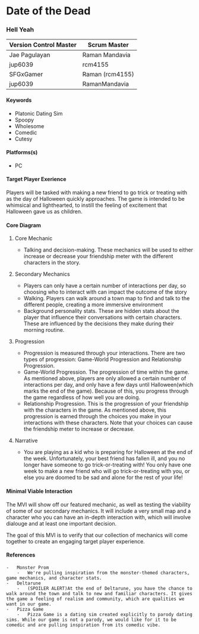 # Date of the Dead

### Hell Yeah

| Version Control Master | Scrum Master    |
| ---------------------- | --------------- |
| Jae Pagulayan          | Raman Mandavia  |
| jup6039                | rcm4155         |
| SFGxGamer              | Raman (rcm4155) |
| jup6039                | RamanMandavia   |

#### Keywords

- Platonic Dating Sim
- Spoopy
- Wholesome
- Comedic
- Cutesy

#### Platforms(s)

- PC

#### Target Player Exerience

Players will be tasked with making a new friend to go trick or treating with as the day of Halloween quickly approaches. The game is intended to be whimsical and lighthearted, to instill the feeling of excitement that Halloween gave us as children.

#### Core Diagram

1.  Core Mechanic

    -   Talking and decision-making. These mechanics will be used to either increase or decrease your friendship meter with the different characters in the story.

2.  Secondary Mechanics

    -   Players can only have a certain number of interactions per day, so choosing who to interact with can impact the outcome of the story
    -   Walking. Players can walk around a town map to find and talk to the different people, creating a more immersive environment
    -   Background personality stats. These are hidden stats about the player that influence their conversations with certain characters. These are influenced by the decisions they make during their morning routine.
    
3.  Progression

    -   Progression is measured through your interactions. There are two types of progression: Game-World Progression and Relationship Progression.
    -   Game-World Progression. The progression of time within the game. As mentioned above, players are only allowed a certain number of interactions per day, and only have a few days until Halloween(which marks the end of the game). Because of this, you progress through the game regardless of how well you are doing.
    -   Relationship Progression. This is the progression of your friendship with the characters in the game. As mentioned above, this progression is earned through the choices you make in your interactions with these characters. Note that your choices can cause the friendship meter to increase or decrease.

4.  Narrative

    -   You are playing as a kid who is preparing for Halloween at the end of the week. Unfortunately, your best friend has fallen ill, and you no longer have someone to go trick-or-treating with! You only have one week to make a new friend who will go trick-or-treating with you, or else you are doomed to be sad and alone for the rest of your life!

#### Minimal Viable Interaction

The MVI will show off our featured mechanic, as well as testing the viability of some of our secondary mechanics. It will include a very small map and a character who you can have an in-depth interaction with, which will involve dialouge and at least one important decision.

The goal of this MVI is to verify that our collection of mechanics will come together to create an engaging target player experience. 

#### References
    
    -   Monster Prom
        -   We're pulling inspiration from the monster-themed characters, game mechanics, and character stats.
    -   Deltarune
        -   (SPOILER ALERT)At the end of Deltarune, you have the chance to walk around the town and talk to new and familiar characters. It gives the game a feeling of realism and community, which are qualities we want in our game.
    -   Pizza Game
        -   Pizza Game is a dating sim created explicitly to parody dating sims. While our game is not a parody, we would like for it to be comedic and are pulling inspiration from its comedic vibe.
